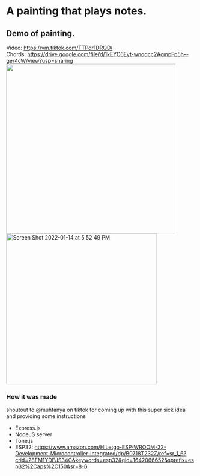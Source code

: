 # A painting that plays notes.

## Demo of painting.
Video: https://vm.tiktok.com/TTPdr1DRQD/ 
<br>Chords: https://drive.google.com/file/d/1kEYC6Eyt-wnqqcc2AcmpFp5h--ger4cW/view?usp=sharing
<br>
<img width="450" src="https://user-images.githubusercontent.com/49625446/149605089-ba21172a-46c2-483c-a92f-a6c624040a44.jpg">
<img width="400" alt="Screen Shot 2022-01-14 at 5 52 49 PM" src="https://user-images.githubusercontent.com/49625446/149604494-6ee1449f-814f-4a5c-9448-322b874f2a2e.png">

### How it was made
shoutout to @muhtanya on tiktok for coming up with this super sick idea and providing some instructions
- Express.js
- NodeJS server
- Tone.js
- ESP32: https://www.amazon.com/HiLetgo-ESP-WROOM-32-Development-Microcontroller-Integrated/dp/B0718T232Z/ref=sr_1_6?crid=28FM1YDEJS34C&keywords=esp32&qid=1642066652&sprefix=esp32%2Caps%2C150&sr=8-6
